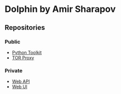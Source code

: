 # Dolphin by Amir Sharapov

## Repositories

### Public

* [Python Toolkit](https://github.com/dolphin-amirsharapov/python-toolkit)
* [TOR Proxy](https://github.com/dolphin-amirsharapov/tor-proxy)

### Private

* [Web API](https://github.com/dolphin-amirsharapov/web-api)
* [Web UI](https://github.com/dolphin-amirsharapov/web-ui)